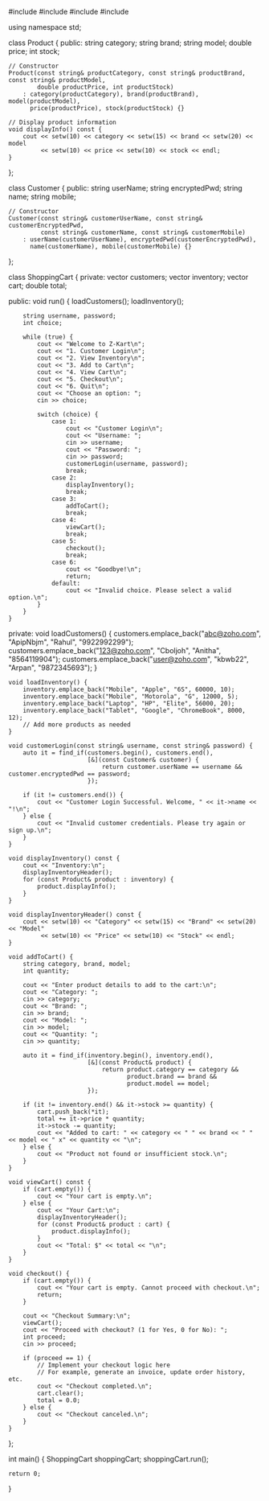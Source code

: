 #include <iostream>
#include <iomanip>
#include <vector>
#include <algorithm>

using namespace std;

class Product {
public:
    string category;
    string brand;
    string model;
    double price;
    int stock;

    // Constructor
    Product(const string& productCategory, const string& productBrand, const string& productModel,
            double productPrice, int productStock)
        : category(productCategory), brand(productBrand), model(productModel),
          price(productPrice), stock(productStock) {}

    // Display product information
    void displayInfo() const {
        cout << setw(10) << category << setw(15) << brand << setw(20) << model
             << setw(10) << price << setw(10) << stock << endl;
    }
};

class Customer {
public:
    string userName;
    string encryptedPwd;
    string name;
    string mobile;

    // Constructor
    Customer(const string& customerUserName, const string& customerEncryptedPwd,
             const string& customerName, const string& customerMobile)
        : userName(customerUserName), encryptedPwd(customerEncryptedPwd),
          name(customerName), mobile(customerMobile) {}
};

class ShoppingCart {
private:
    vector<Customer> customers;
    vector<Product> inventory;
    vector<Product> cart;
    double total;

public:
    void run() {
        loadCustomers();
        loadInventory();

        string username, password;
        int choice;

        while (true) {
            cout << "Welcome to Z-Kart\n";
            cout << "1. Customer Login\n";
            cout << "2. View Inventory\n";
            cout << "3. Add to Cart\n";
            cout << "4. View Cart\n";
            cout << "5. Checkout\n";
            cout << "6. Quit\n";
            cout << "Choose an option: ";
            cin >> choice;

            switch (choice) {
                case 1:
                    cout << "Customer Login\n";
                    cout << "Username: ";
                    cin >> username;
                    cout << "Password: ";
                    cin >> password;
                    customerLogin(username, password);
                    break;
                case 2:
                    displayInventory();
                    break;
                case 3:
                    addToCart();
                    break;
                case 4:
                    viewCart();
                    break;
                case 5:
                    checkout();
                    break;
                case 6:
                    cout << "Goodbye!\n";
                    return;
                default:
                    cout << "Invalid choice. Please select a valid option.\n";
            }
        }
    }

private:
    void loadCustomers() {
        customers.emplace_back("abc@zoho.com", "ApipNbjm", "Rahul", "9922992299");
        customers.emplace_back("123@zoho.com", "Cboljoh", "Anitha", "8564119904");
        customers.emplace_back("user@zoho.com", "kbwb22", "Arpan", "9872345693");
    }

    void loadInventory() {
        inventory.emplace_back("Mobile", "Apple", "6S", 60000, 10);
        inventory.emplace_back("Mobile", "Motorola", "G", 12000, 5);
        inventory.emplace_back("Laptop", "HP", "Elite", 56000, 20);
        inventory.emplace_back("Tablet", "Google", "ChromeBook", 8000, 12);
        // Add more products as needed
    }

    void customerLogin(const string& username, const string& password) {
        auto it = find_if(customers.begin(), customers.end(),
                          [&](const Customer& customer) {
                              return customer.userName == username && customer.encryptedPwd == password;
                          });

        if (it != customers.end()) {
            cout << "Customer Login Successful. Welcome, " << it->name << "!\n";
        } else {
            cout << "Invalid customer credentials. Please try again or sign up.\n";
        }
    }

    void displayInventory() const {
        cout << "Inventory:\n";
        displayInventoryHeader();
        for (const Product& product : inventory) {
            product.displayInfo();
        }
    }

    void displayInventoryHeader() const {
        cout << setw(10) << "Category" << setw(15) << "Brand" << setw(20) << "Model"
             << setw(10) << "Price" << setw(10) << "Stock" << endl;
    }

    void addToCart() {
        string category, brand, model;
        int quantity;

        cout << "Enter product details to add to the cart:\n";
        cout << "Category: ";
        cin >> category;
        cout << "Brand: ";
        cin >> brand;
        cout << "Model: ";
        cin >> model;
        cout << "Quantity: ";
        cin >> quantity;

        auto it = find_if(inventory.begin(), inventory.end(),
                          [&](const Product& product) {
                              return product.category == category &&
                                     product.brand == brand &&
                                     product.model == model;
                          });

        if (it != inventory.end() && it->stock >= quantity) {
            cart.push_back(*it);
            total += it->price * quantity;
            it->stock -= quantity;
            cout << "Added to cart: " << category << " " << brand << " " << model << " x" << quantity << "\n";
        } else {
            cout << "Product not found or insufficient stock.\n";
        }
    }

    void viewCart() const {
        if (cart.empty()) {
            cout << "Your cart is empty.\n";
        } else {
            cout << "Your Cart:\n";
            displayInventoryHeader();
            for (const Product& product : cart) {
                product.displayInfo();
            }
            cout << "Total: $" << total << "\n";
        }
    }

    void checkout() {
        if (cart.empty()) {
            cout << "Your cart is empty. Cannot proceed with checkout.\n";
            return;
        }

        cout << "Checkout Summary:\n";
        viewCart();
        cout << "Proceed with checkout? (1 for Yes, 0 for No): ";
        int proceed;
        cin >> proceed;

        if (proceed == 1) {
            // Implement your checkout logic here
            // For example, generate an invoice, update order history, etc.
            cout << "Checkout completed.\n";
            cart.clear();
            total = 0.0;
        } else {
            cout << "Checkout canceled.\n";
        }
    }
};

int main() {
    ShoppingCart shoppingCart;
    shoppingCart.run();

    return 0;
}
